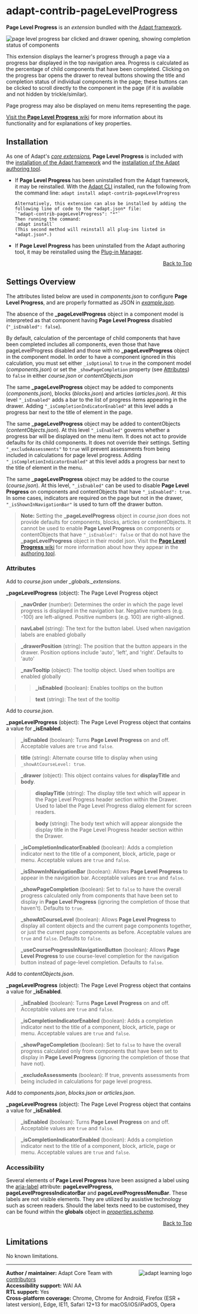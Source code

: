 # adapt-contrib-pageLevelProgress

**Page Level Progress** is an _extension_ bundled with the [Adapt framework](https://github.com/adaptlearning/adapt_framework).

<img src="https://github.com/adaptlearning/documentation/blob/master/04_wiki_assets/plug-ins/images/plp01.gif" alt="page level progress bar clicked and drawer opening, showing completion status of components">

This extension displays the learner's progress through a page via a progress bar displayed in the top navigation area. Progress is calculated as the percentage of child components that have been completed. Clicking on the progress bar opens the drawer to reveal buttons showing the title and completion status of individual components in the page; these buttons can be clicked to scroll directly to the component in the page (if it is available and not hidden by trickle/similar).

Page progress may also be displayed on menu items representing the page.

[Visit the **Page Level Progress** wiki](https://github.com/adaptlearning/adapt-contrib-pageLevelProgress/wiki) for more information about its functionality and for explanations of key properties.

## Installation

As one of Adapt's _[core extensions](https://github.com/adaptlearning/adapt_framework/wiki/Core-Plug-ins-in-the-Adapt-Learning-Framework#extensions),_ **Page Level Progress** is included with the [installation of the Adapt framework](https://github.com/adaptlearning/adapt_framework/wiki/Manual-installation-of-the-Adapt-framework#installation) and the [installation of the Adapt authoring tool](https://github.com/adaptlearning/adapt_authoring/wiki/Installing-Adapt-Origin).

- If **Page Level Progress** has been uninstalled from the Adapt framework, it may be reinstalled.
  With the [Adapt CLI](https://github.com/adaptlearning/adapt-cli) installed, run the following from the command line:
  `adapt install adapt-contrib-pageLevelProgress`

      Alternatively, this extension can also be installed by adding the following line of code to the *adapt.json* file:
      `"adapt-contrib-pageLevelProgress": "*"`
      Then running the command:
      `adapt install`
      (This second method will reinstall all plug-ins listed in *adapt.json*.)

- If **Page Level Progress** has been uninstalled from the Adapt authoring tool, it may be reinstalled using the [Plug-in Manager](https://github.com/adaptlearning/adapt_authoring/wiki/Plugin-Manager).

<div float align=right><a href="#top">Back to Top</a></div>

## Settings Overview

The attributes listed below are used in _components.json_ to configure **Page Level Progress**, and are properly formatted as JSON in [_example.json_](https://github.com/adaptlearning/adapt-contrib-pageLevelProgress/blob/master/example.json).

The absence of the **\_pageLevelProgress** object in a component model is interpreted as that component having **Page Level Progress** disabled (`"_isEnabled": false`).

By default, calculation of the percentage of child components that have been completed includes all components, even those that have pageLevelProgress disabled and those with no **\_pageLevelProgress** object in the component model. In order to have a component ignored in this calculation, you must set either `_isOptional` to `true` in the component model (_components.json_) or set the `_showPageCompletion` property (see [Attributes](#attributes)) to `false` in either _course.json_ or _contentObjects.json_

The same **\_pageLevelProgress** object may be added to components (_components.json_), blocks (_blocks.json_) and articles (_articles.json_). At this level `"_isEnabled"` adds a bar to the list of progress items appearing in the drawer. Adding `"_isCompletionIndicatorEnabled"` at this level adds a progress bar next to the title of element in the page.

The same **\_pageLevelProgress** object may be added to contentObjects (_contentObjects.json_). At this level `"_isEnabled"` governs whether a progress bar will be displayed on the menu item. It does not act to provide defaults for its child components. It does not override their settings. Setting `"_excludeAssessments"` to `true` will prevent assessments from being included in calculations for page level progress. Adding `"_isCompletionIndicatorEnabled"` at this level adds a progress bar next to the title of element in the menu.

The same **\_pageLevelProgress** object may be added to the course (_course.json_). At this level, `"_isEnabled"` can be used to disable **Page Level Progress** on components and contentObjects that have `"_isEnabled": true`. In some cases, indicators are required on the page but not in the drawer, `"_isShownInNavigationBar"` is used to turn off the drawer button.

> **Note:** Setting the **\_pageLevelProgress** object in _course.json_ does not provide defaults for components, blocks, articles or contentObjects. It cannot be used to enable **Page Level Progress** on components or contentObjects that have `"_isEnabled": false` or that do not have the **\_pageLevelProgress** object in their model json.
> Visit the [**Page Level Progress** wiki](https://github.com/adaptlearning/adapt-contrib-pageLevelProgress/wiki) for more information about how they appear in the [authoring tool](https://github.com/adaptlearning/adapt_authoring/wiki).

### Attributes

Add to _course.json_ under _\_globals.\_extensions_.

**\_pageLevelProgress** (object): The Page Level Progress object

> **\_navOrder** (number): Determines the order in which the page level progress is displayed in the navigation bar. Negative numbers (e.g. -100) are left-aligned. Positive numbers (e.g. 100) are right-aligned.

> **navLabel** (string): The text for the button label. Used when navigation labels are enabled globally

> **\_drawerPosition** (string): The position that the button appears in the drawer. Position options include 'auto', 'left', and 'right'. Defaults to 'auto'

> **\_navTooltip** (object): The tooltip object. Used when tooltips are enabled globally

>> **\_isEnabled** (boolean): Enables tooltips on the button

>> **text** (string): The text of the tooltip

Add to _course.json_.

**\_pageLevelProgress** (object): The Page Level Progress object that contains a value for **\_isEnabled**.

> **\_isEnabled** (boolean): Turns **Page Level Progress** on and off. Acceptable values are `true` and `false`.

> **title** (string): Alternate course title to display when using `_showAtCourseLevel: true`.

> **\_drawer** (object): This object contains values for **displayTitle** and **body**.

>> **displayTitle** (string): The display title text which will appear in the Page Level Progress header section within the Drawer. Used to label the Page Level Progress dialog element for screen readers.

>> **body** (string): The body text which will appear alongside the display title in the Page Level Progress header section within the Drawer.

> **\_isCompletionIndicatorEnabled** (boolean): Adds a completion indicator next to the title of a component, block, article, page or menu. Acceptable values are `true` and `false`.

> **\_isShownInNavigationBar** (boolean): Allows **Page Level Progress** to appear in the navigation bar. Acceptable values are `true` and `false`.

> **\_showPageCompletion** (boolean): Set to `false` to have the overall progress calculated only from components that have been set to display in **Page Level Progress** (ignoring the completion of those that haven't). Defaults to `true`.

> **\_showAtCourseLevel** (boolean): Allows **Page Level Progress** to display all content objects and the current page components together, or just the current page components as before. Acceptable values are `true` and `false`. Defaults to `false`.

> **\_useCourseProgressInNavigationButton** (boolean): Allows **Page Level Progress** to use course-level completion for the navigation button instead of page-level completion. Defaults to `false`.

Add to _contentObjects.json_.

**\_pageLevelProgress** (object): The Page Level Progress object that contains a value for **\_isEnabled**.

> **\_isEnabled** (boolean): Turns **Page Level Progress** on and off. Acceptable values are `true` and `false`.

> **\_isCompletionIndicatorEnabled** (boolean): Adds a completion indicator next to the title of a component, block, article, page or menu. Acceptable values are `true` and `false`.

> **\_showPageCompletion** (boolean): Set to `false` to have the overall progress calculated only from components that have been set to display in **Page Level Progress** (ignoring the completion of those that have not).

> **\_excludeAssessments** (boolean): If true, prevents assessments from being included in calculations for page level progress.

Add to _components.json_, _blocks.json_ or _articles.json_.

**\_pageLevelProgress** (object): The Page Level Progress object that contains a value for **\_isEnabled**.

> **\_isEnabled** (boolean): Turns **Page Level Progress** on and off. Acceptable values are `true` and `false`.

> **\_isCompletionIndicatorEnabled** (boolean): Adds a completion indicator next to the title of a component, block, article, page or menu. Acceptable values are `true` and `false`.

### Accessibility

Several elements of **Page Level Progress** have been assigned a label using the [aria-label](https://github.com/adaptlearning/adapt_framework/wiki/Aria-Labels) attribute: **pageLevelProgress**, **pageLevelProgressIndicatorBar** and **pageLevelProgressMenuBar**. These labels are not visible elements. They are utilized by assistive technology such as screen readers. Should the label texts need to be customised, they can be found within the **globals** object in [_properties.schema_](https://github.com/adaptlearning/adapt-contrib-pageLevelProgress/blob/master/properties.schema).

<div float align=right><a href="#top">Back to Top</a></div>

## Limitations

No known limitations.

----------------------------

<a href="https://community.adaptlearning.org/" target="_blank"><img src="https://github.com/adaptlearning/documentation/blob/master/04_wiki_assets/plug-ins/images/adapt-logo-mrgn-lft.jpg" alt="adapt learning logo" align="right"></a>
**Author / maintainer:** Adapt Core Team with [contributors](https://github.com/adaptlearning/adapt-contrib-pageLevelProgress/graphs/contributors)<br>
**Accessibility support:** WAI AA<br>
**RTL support:** Yes<br>
**Cross-platform coverage:** Chrome, Chrome for Android, Firefox (ESR + latest version), Edge, IE11, Safari 12+13 for macOS/iOS/iPadOS, Opera<br>
